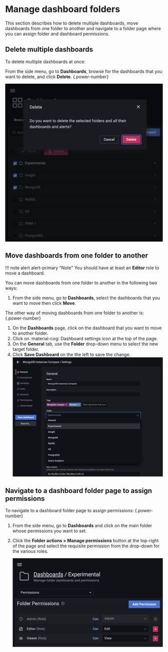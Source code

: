 # Manage dashboard folders

This section describes how to delete multiple dashboards, move dashboards from one folder to another and navigate to a folder page where you can assign folder and dashboard permissions.

## Delete multiple dashboards

To delete multiple dashboards at once:

From the side menu, go to <i class="uil uil-apps"></i> **Dashboards**, browse for the dashboards that you want to delete, and click **Delete**.
{.power-number}

![!image](../../../images/PMM_Delete_multiple_dashboards.png)

## Move dashboards from one folder to another
!!! note alert alert-primary "Note"
    You should have at least an **Editor** role to move a dashboard.

You can move dashboards from one folder to another in the following two ways:

1. From the side menu, go to <i class="uil uil-apps"></i> **Dashboards**, select the dashboards that you want to move then click **Move**.

The other way of moving dashboards from one folder to another is:
{.power-number}

1. On the **Dashboards** page, click on the dashboard that you want to move to another folder.
2. Click on :material-cog: Dashboard settings icon at the top of the page.
3. On the **General** tab, use the **Folder** drop-down menu to select the new target folder.
4. Click **Save Dashboard** on the the left to save the change.
   ![!image](../../../images/PMM_Move_dashboards-way2.png)

## Navigate to a dashboard folder page to assign permissions

To navigate to a dashboard folder page to assign permissions:
{.power-number}

1. From the side menu, go to <i class="uil uil-apps"></i> **Dashboards** and click on the main folder whose permissions you want to set.
2. Click the **Folder actions > Manage permissions** button at the top-right of the page and select the requisite permission from the drop-down for the various roles.

    ![!image](../../../images/PMM_Permissions_dashboards_folder.png)

